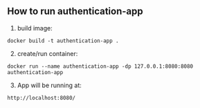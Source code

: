 ## How to run authentication-app
1. build image:
```
docker build -t authentication-app .
```
2. create/run container:
```
docker run --name authentication-app -dp 127.0.0.1:8080:8080 authentication-app
```
3. App will be running at:
```
http://localhost:8080/
```